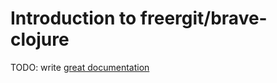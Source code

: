 # Introduction to freergit/brave-clojure

TODO: write [great documentation](http://jacobian.org/writing/what-to-write/)
